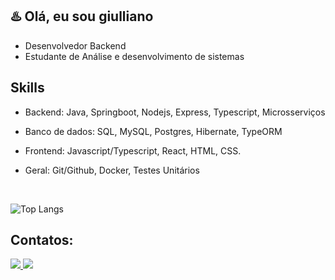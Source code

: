 ## ♨️ Olá, eu sou giulliano

- Desenvolvedor Backend
- Estudante de Análise e desenvolvimento de sistemas

## Skills

- Backend: Java, Springboot, Nodejs, Express, Typescript, Microsserviços

- Banco de dados: SQL, MySQL, Postgres, Hibernate, TypeORM

- Frontend: Javascript/Typescript, React, HTML, CSS.

- Geral: Git/Github, Docker, Testes Unitários

<br>

![Top Langs](https://github-readme-stats.vercel.app/api/top-langs/?username=MoDasby&layout=compact&custom_title=Linguagens%20Mais%20Usadas&theme=radical)

## Contatos:
<a href="https://www.linkedin.com/in/giulliano-mendes/" target="_blank">
  <img src="https://img.shields.io/badge/-Linkedin-1C1C1C?logo=Linkedin"/>
</a>
<a href="mailto:giullianomendes033@gmail.com" target="_blank">
  <img src="https://img.shields.io/badge/-Gmail-1C1C1C?logo=gmail" />
</a>
<br />
